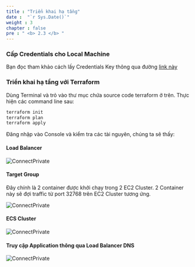 ```yaml
---
title : "Triển khai hạ tầng"
date :  "`r Sys.Date()`" 
weight : 3
chapter : false
pre : " <b> 2.3 </b> "
---
```


### Cấp Credentials cho Local Machine

Bạn đọc tham khảo cách lấy Credentials Key thông qua đường [link này](https://docs.aws.amazon.com/cli/v1/userguide/cli-configure-files.html)

### Triển khai hạ tầng với Terraform
Dùng Terminal và trỏ vào thư mục chứa source code terraform ở trên. Thực hiện các command line sau:

```sh
terraform init
terraform plan
terraform apply
```

Đăng nhập vào Console và kiểm tra các tài nguyên, chúng ta sẽ thấy:

#### Load Balancer

![ConnectPrivate](/images/2.prerequisite/2.3/0_ALB.png) 
#### Target Group

Đây chính là 2 container được khởi chạy trong 2 EC2 Cluster. 2 Container này sẽ đợi traffic từ port 32768 trên EC2 Cluster tương ứng.

![ConnectPrivate](/images/2.prerequisite/2.3/1_TG_GR.png) 

#### ECS Cluster
![ConnectPrivate](/images/2.prerequisite/2.3/2_ECS_Cluster.png) 

#### Truy cập Application thông qua Load Balancer DNS
![ConnectPrivate](/images/2.prerequisite/2.3/3_App.png) 